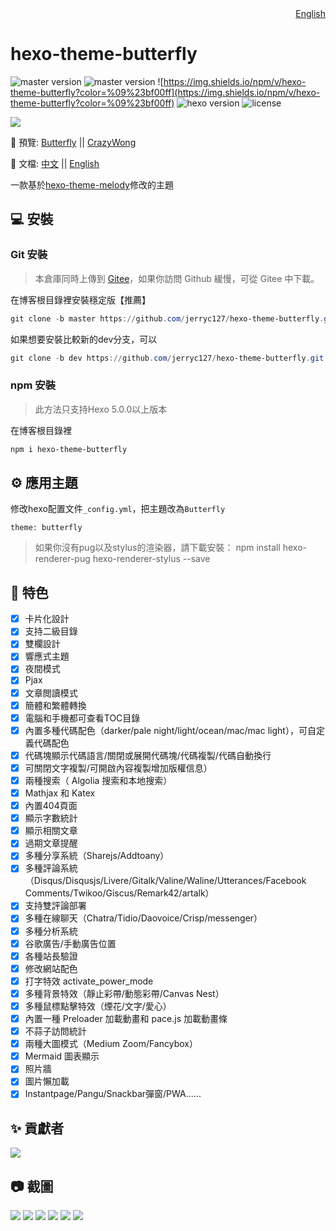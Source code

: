 <div align="right">
  <a title="English" href="/README.md">English</a>
</div>

# hexo-theme-butterfly


![master version](https://img.shields.io/github/package-json/v/jerryc127/hexo-theme-butterfly/master?color=%231ab1ad&label=master)
![master version](https://img.shields.io/github/package-json/v/jerryc127/hexo-theme-butterfly/dev?label=dev)
![https://img.shields.io/npm/v/hexo-theme-butterfly?color=%09%23bf00ff](https://img.shields.io/npm/v/hexo-theme-butterfly?color=%09%23bf00ff)
![hexo version](https://img.shields.io/badge/hexo-5.3.0+-0e83c)
![license](https://img.shields.io/github/license/jerryc127/hexo-theme-butterfly?color=FF5531)

![](https://cdn.jsdelivr.net/gh/jerryc127/CDN@m2/img/theme-butterfly-readme.png)

📢 預覽: [Butterfly](https://butterfly.js.org/) || [CrazyWong](https://blog.crazywong.com/)

📖 文檔: [中文](https://butterfly.js.org/posts/21cfbf15/) || [English](https://butterfly.js.org/en/posts/butterfly-docs-en-get-started/)

一款基於[hexo-theme-melody](https://github.com/Molunerfinn/hexo-theme-melody)修改的主題

## 💻 安裝

### Git 安裝

> 本倉庫同時上傳到 [Gitee](https://gitee.com/immyw/hexo-theme-butterfly.git)，如果你訪問 Github 緩慢，可從 Gitee 中下載。

在博客根目錄裡安裝穩定版【推薦】

```powershell
git clone -b master https://github.com/jerryc127/hexo-theme-butterfly.git themes/butterfly
```

如果想要安裝比較新的dev分支，可以

```powershell
git clone -b dev https://github.com/jerryc127/hexo-theme-butterfly.git themes/butterfly
```

### npm 安裝

> 此方法只支持Hexo 5.0.0以上版本

在博客根目錄裡

```powershell
npm i hexo-theme-butterfly
```

## ⚙ 應用主題

修改hexo配置文件`_config.yml`，把主題改為`Butterfly`

```
theme: butterfly
```

>如果你沒有pug以及stylus的渲染器，請下載安裝： npm install hexo-renderer-pug hexo-renderer-stylus --save

## 🎉 特色

- [x] 卡片化設計
- [X] 支持二級目錄
- [x] 雙欄設計
- [x] 響應式主題
- [x] 夜間模式
- [x] Pjax
- [x] 文章閲讀模式
- [x] 簡體和繁體轉換
- [X] 電腦和手機都可查看TOC目錄
- [X] 內置多種代碼配色（darker/pale night/light/ocean/mac/mac light），可自定義代碼配色
- [X] 代碼塊顯示代碼語言/關閉或展開代碼塊/代碼複製/代碼自動換行
- [X] 可關閉文字複製/可開啟內容複製增加版權信息）
- [X] 兩種搜索（ Algolia 搜索和本地搜索）
- [x] Mathjax 和 Katex
- [x] 內置404頁面
- [x] 顯示字數統計
- [x] 顯示相關文章
- [x] 過期文章提醒
- [x] 多種分享系統（Sharejs/Addtoany）
- [X] 多種評論系統（Disqus/Disqusjs/Livere/Gitalk/Valine/Waline/Utterances/Facebook Comments/Twikoo/Giscus/Remark42/artalk）
- [x] 支持雙評論部署
- [x] 多種在線聊天（Chatra/Tidio/Daovoice/Crisp/messenger）
- [x] 多種分析系統
- [x] 谷歌廣告/手動廣告位置
- [x] 各種站長驗證
- [x] 修改網站配色
- [x] 打字特效 activate_power_mode
- [x] 多種背景特效（靜止彩帶/動態彩帶/Canvas Nest）
- [x] 多種鼠標點擊特效（煙花/文字/愛心）
- [x] 內置一種 Preloader 加載動畫和 pace.js 加載動畫條
- [x] 不蒜子訪問統計
- [x] 兩種大圖模式（Medium Zoom/Fancybox）
- [x] Mermaid 圖表顯示
- [x] 照片牆
- [x] 圖片懶加載
- [x] Instantpage/Pangu/Snackbar彈窗/PWA......

## ✨ 貢獻者

<a href="https://github.com/jerryc127/hexo-theme-butterfly/graphs/contributors">
  <img src="https://contrib.rocks/image?repo=jerryc127/hexo-theme-butterfly" />
</a>

## 📷 截圖

![](https://cdn.jsdelivr.net/gh/jerryc127/CDN@m2/img/butterfly-readme-screenshots-1.jpg)
![](https://cdn.jsdelivr.net/gh/jerryc127/CDN@m2/img/butterfly-readme-screenshots-2.jpg)
![](https://cdn.jsdelivr.net/gh/jerryc127/CDN@m2/img/butterfly-readme-screenshots-3.jpg)
![](https://cdn.jsdelivr.net/gh/jerryc127/CDN@m2/img/butterfly-readme-screenshots-4.jpg)
![](https://cdn.jsdelivr.net/gh/jerryc127/CDN/img/theme-butterfly-readme-homepage-1.png)
![](https://cdn.jsdelivr.net/gh/jerryc127/CDN/img/theme-butterfly-readme-homepage-2.png)
